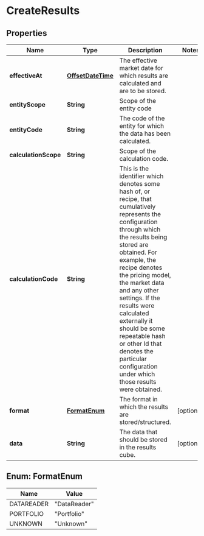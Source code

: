
# CreateResults

## Properties
Name | Type | Description | Notes
------------ | ------------- | ------------- | -------------
**effectiveAt** | [**OffsetDateTime**](OffsetDateTime.md) | The effective market date for which results are calculated and are to be stored. | 
**entityScope** | **String** | Scope of the entity code | 
**entityCode** | **String** | The code of the entity for which the data has been calculated. | 
**calculationScope** | **String** | Scope of the calculation code. | 
**calculationCode** | **String** | This is the identifier which denotes some hash of, or recipe, that cumulatively represents the configuration through which  the results being stored are obtained. For example, the recipe denotes the pricing model, the market data and any other  settings. If the results were calculated externally it should be some repeatable hash or other Id that denotes the particular  configuration under which those results were obtained. | 
**format** | [**FormatEnum**](#FormatEnum) | The format in which the results are stored/structured. |  [optional]
**data** | **String** | The data that should be stored in the results cube. |  [optional]


<a name="FormatEnum"></a>
## Enum: FormatEnum
Name | Value
---- | -----
DATAREADER | &quot;DataReader&quot;
PORTFOLIO | &quot;Portfolio&quot;
UNKNOWN | &quot;Unknown&quot;



